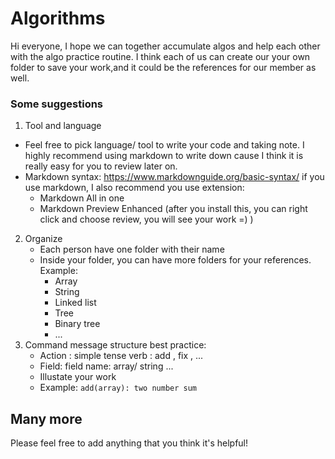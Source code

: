 # Algorithms

Hi everyone, I hope we can together accumulate algos and help each other with the algo practice routine.
I think each of us can create our your own folder to save your work,and it could be the references for our member as well.

### Some suggestions
1. Tool and language
- Feel free to pick language/ tool to write your code and taking note.
I highly recommend using markdown to write down cause I think it is really easy for you to review later on.
- Markdown syntax: https://www.markdownguide.org/basic-syntax/
  if you use markdown, I also recommend you use extension:
  - Markdown All in one
  - Markdown Preview Enhanced (after you install this, you can right click and choose review, you will see your work =) )

2. Organize
    - Each person have one folder with their name
    - Inside your folder, you can have more folders for your references. Example:
        - Array
        - String
        - Linked list
        - Tree
        - Binary tree
        - ...
3. Command message structure best practice:
    - Action : simple tense verb : add , fix , ...
    - Field: field name: array/ string ...
    - Illustate your work
    - Example:
  `add(array): two number sum`

## Many more
Please feel free to add anything that you think it's helpful!



